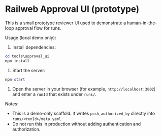 Railweb Approval UI (prototype)
================================

This is a small prototype reviewer UI used to demonstrate a human-in-the-loop approval flow for runs.


Usage (local demo only):

1. Install dependencies:

```powershell
cd tools\approval_ui
npm install
```

1. Start the server:

```powershell
npm start
```

1. Open the server in your browser (for example, `http://localhost:3002`) and enter a `runId` that exists under `runs/`.

Notes:

- This is a demo-only scaffold. It writes `push_authorized_by` directly into `runs/<runId>/meta.yaml`.
- Do not run this in production without adding authentication and authorization.

